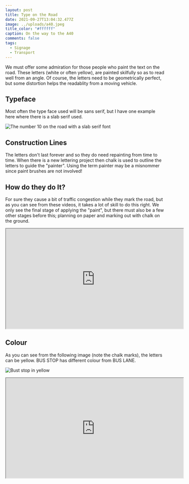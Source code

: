```yaml
---
layout: post
title: Type on the Road
date: 2021-09-27T13:04:32.477Z
image: ../uploads/a40.jpeg
title_color: "#ffffff"
caption: On the way to the A40
comments: false
tags:
  - Signage
  - Transport
---
```

We must offer some admiration for those people who paint the text on the road. These letters (white or often yellow), are painted skilfully so as to read well from an angle. Of course, the letters need to be geometrically perfect, but some distortion helps the readablity from a moving vehicle.

## Typeface

Most often the type face used will be sans serif, but I have one example here where there is a slab serif used.

![The number 10 on the road with a slab serif font](../uploads/img_1266.jpeg "The number 10 on the road with a slab serif font")

## Construction Lines

The letters don't last forever and so they do need repainting from time to time. When there is a new lettering project then chalk is used to outline the letters to guide the "painter". Using the term painter may be a misnommer since paint brushes are not involved!

## How do they do It?

For sure they cause a bit of traffic congestion while they mark the road, but as you can see from these videos, it takes a lot of skill to do this right. We only see the final stage of applying the "paint", but there must also be a few other stages before this; planning on paper and marking out with chalk on the ground.

<div class="video-box"><iframe width="560" height="315" src="https://www.youtube.com/embed/IC7VmzghjoI?rel=0" allow="accelerometer; autoplay; encrypted-media; gyroscope; picture-in-picture" allowfullscreen></iframe></div>

## Colour

As you can see from the following image (note the chalk marks), the letters can be yellow. BUS STOP has different colour from BUS LANE.

![Bust stop in yellow](../uploads/img_0637.jpeg)

<div class="video-box"><iframe width="560" height="315" src="https://www.youtube.com/embed/9iesYp2BpZ4?rel=0" allow="accelerometer; autoplay; encrypted-media; gyroscope; picture-in-picture" allowfullscreen></iframe></div>